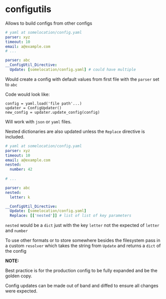# configutils

Allows to build configs from other configs

```yaml
# yaml at somelocation/config.yaml
parser: xyz
timeout: 10
email: a@example.com
# ... 

```

```yaml
parser: abc
__ConfigUtil_Directive:
  Update: [somelocation/config.yaml] # could have multiple
```

Would create a config with default values from first file with the ```parser``` set to ```abc```

Code would look like:
```
config = yaml.load('file path'...)
updater = ConfigUpdater()
new_config = updater.update_config(config)
```

Will work with `json` or `yaml` files.

Nested dictionaries are also updated unless the `Replace` directive is included.

```yaml
# yaml at somelocation/config.yaml
parser: xyz
timeout: 10
email: a@example.com
nested:
  number: 42
    
# ... 

```

```yaml
parser: abc
nested:
  letter: k

__ConfigUtil_Directive:
  Update: [somelocation/config.yaml]
  Replace: [['nested']] # list of list of key parameters 
```

`nested` would be a `dict` just with the key `letter` not the expected of `letter` and `number`

To use other formats or to store somewhere besides the filesystem pass in 
a custom `resolver` which takes the string from `Update` and returns a `dict`
of the config



**NOTE:**

Best practice is for the production config to be fully expanded and be the golden copy.

Config updates can be made out of band and diffed to ensure all changes were expected.

